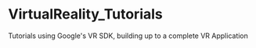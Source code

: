# VirtualReality_Tutorials
Tutorials using Google's VR SDK, building up to a complete VR Application
